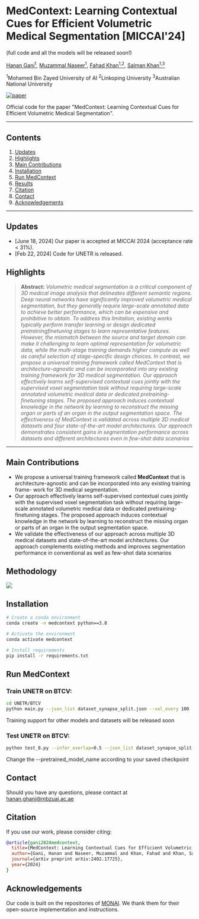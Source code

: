 # MedContext:  Learning Contextual Cues for Efficient Volumetric Medical Segmentation [MICCAI'24]
(full code and all the models will be released soon!)

[Hanan Gani<sup>1</sup>](https://hananshafi.github.io/), [Muzammal Naseer<sup>1</sup>](https://muzammal-naseer.com/), [Fahad Khan<sup>1,2</sup>](https://sites.google.com/view/fahadkhans/home), [Salman Khan<sup>1,3</sup>](https://salman-h-khan.github.io/)

<sup>1</sup>Mohamed Bin Zayed University of AI      <sup>2</sup>Linkoping University      <sup>3</sup>Australian National University

[![paper](https://img.shields.io/badge/arXiv-Paper-<COLOR>.svg)](https://arxiv.org/abs/2402.17725)

Official code for the paper "MedContext: Learning Contextual Cues for Efficient Volumetric Medical Segmentation".

<hr>

## Contents

1. [Updates](#News)
2. [Highlights](#Highlights)
3. [Main Contributions](#Main-Contributions)
4. [Installation](#Installation)
5. [Run MedContext](#Run-MedContext)
6. [Results](#Results)
7. [Citation](#Citation)
8. [Contact](#Contact)
9. [Acknowledgements](#Acknowledgements)

<hr>

## Updates

* [June 18, 2024] Our paper is accepted at MICCAI 2024 (acceptance rate < 31%).
* [Feb 22, 2024] Code for UNETR is released.

## Highlights


> **Abstract:** *Volumetric medical segmentation is a critical component
of 3D medical image analysis that delineates different semantic regions. Deep neural networks have significantly
improved volumetric medical segmentation, but they generally require large-scale annotated data to achieve better
performance, which can be expensive and prohibitive to obtain. To address this limitation, existing works typically
perform transfer learning or design dedicated pretrainingfinetuning stages to learn representative features. However,
the mismatch between the source and target domain can
make it challenging to learn optimal representation for volumetric data, while the multi-stage training demands higher
compute as well as careful selection of stage-specific design choices. In contrast, we propose a universal training
framework called MedContext that is architecture-agnostic
and can be incorporated into any existing training framework for 3D medical segmentation. Our approach effectively learns self-supervised contextual cues jointly with
the supervised voxel segmentation task without requiring
large-scale annotated volumetric medical data or dedicated
pretraining-finetuning stages. The proposed approach induces contextual knowledge in the network by learning to
reconstruct the missing organ or parts of an organ in the
output segmentation space. The effectiveness of MedContext is validated across multiple 3D medical datasets and
four state-of-the-art model architectures. Our approach
demonstrates consistent gains in segmentation performance
across datasets and different architectures even in few-shot
data scenarios*
>
<hr>

## Main Contributions
* We propose a universal training framework called **MedContext** that is architecture-agnostic and can be incorporated into any existing training frame- work for 3D medical segmentation. 
* Our approach effectively learns self-supervised contextual cues jointly with the supervised voxel segmentation task without requiring large-scale annotated volumetric medical data or dedicated pretraining-finetuning stages. The proposed approach induces contextual knowledge in the network by learning to reconstruct the missing organ or parts of an organ in the output segmentation space.
* We validate the effectiveness of our approach across multiple 3D medical datasets and state-of-the-art model architectures. Our approach complements existing methods and improves segmentation performance in conventional as well as few-shot data scenarios


## Methodology
![](https://github.com/hananshafi/MedContext/blob/main/assets/3dmsr_main_diagram.png)



## Installation

```bash
# Create a conda environment
conda create -n medcontext python==3.8

# Activate the environment
conda activate medcontext

# Install requirements
pip install -r requirements.txt
```

## Run MedContext
### Train UNETR on BTCV: 

```bash
cd UNETR/BTCV
python main.py --json_list dataset_synapse_split.json --val_every 100 --batch_size=1 --feature_size=32 --rank 0 --logdir=PATH/TO/OUTPUT/FOLDER --optim_lr=1e-4 --lrschedule=warmup_cosine --infer_overlap=0.5 --save_checkpoint --data_dir=./dataset
```
Training support for other models and datasets will be released soon

### Test UNETR on BTCV: 
```bash
python test_8.py --infer_overlap=0.5 --json_list dataset_synapse_split.json --feature_size 32 --data_dir=./dataset --pretrained_model_name student_4000.pt --pretrained_dir='PATH/TO/SAVED/CHECKPOINT' --saved_checkpoint=ckpt
```
Change the --pretrained_model_name according to your saved checkpoint

## Contact
Should you have any questions, please contact at hanan.ghani@mbzuai.ac.ae

## Citation
If you use our work, please consider citing:
```bibtex 
@article{gani2024medcontext,
  title={MedContext: Learning Contextual Cues for Efficient Volumetric Medical Segmentation},
  author={Gani, Hanan and Naseer, Muzammal and Khan, Fahad and Khan, Salman},
  journal={arXiv preprint arXiv:2402.17725},
  year={2024}
}
```
## Acknowledgements
Our code is built on the repositories of  [MONAI](https://github.com/Project-MONAI/research-contributions). We thank them for their open-source implementation and instructions.

